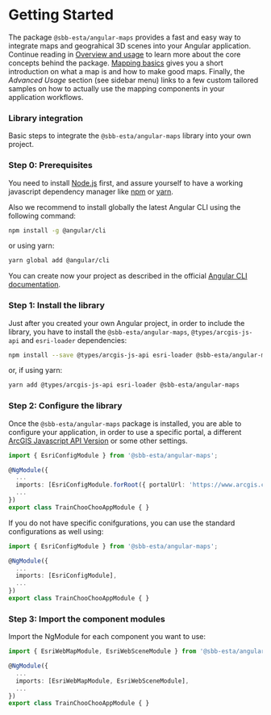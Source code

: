 # Getting Started

The package `@sbb-esta/angular-maps` provides a fast and easy way to integrate maps and geograhical 3D scenes into your Angular application. Continue reading in [Overview and usage](/maps/introduction/overview-and-usage) to learn more about the core concepts behind the package. [Mapping basics](/maps/introduction/mapping-basics) gives you a short introduction on what a map is and how to make good maps. Finally, the _Advanced Usage_ section (see sidebar menu) links to a few custom tailored samples on how to actually use the mapping components in your application workflows.

### Library integration

Basic steps to integrate the `@sbb-esta/angular-maps` library into your own project.

### Step 0: Prerequisites

You need to install [Node.js](https://nodejs.org/it/) first, and assure yourself to have a working javascript dependency manager like [npm](https://www.npmjs.com/) or [yarn](https://yarnpkg.com/lang/en/).

Also we recommend to install globally the latest Angular CLI using the following command:

```sh
npm install -g @angular/cli
```

or using yarn:

```sh
yarn global add @angular/cli
```

You can create now your project as described in the official [Angular CLI documentation](https://cli.angular.io/).

### Step 1: Install the library

Just after you created your own Angular project, in order to include the library, you have to install the `@sbb-esta/angular-maps`, `@types/arcgis-js-api` and `esri-loader` dependencies:

```sh
npm install --save @types/arcgis-js-api esri-loader @sbb-esta/angular-maps
```

or, if using yarn:

```sh
yarn add @types/arcgis-js-api esri-loader @sbb-esta/angular-maps
```

### Step 2: Configure the library

Once the `@sbb-esta/angular-maps` package is installed, you are able to configure your application, in order to use a specific portal, a different [ArcGIS Javascript API Version](https://developers.arcgis.com/javascript/latest/guide/get-api/) or some other settings.

```ts
import { EsriConfigModule } from '@sbb-esta/angular-maps';

@NgModule({
  ...
  imports: [EsriConfigModule.forRoot({ portalUrl: 'https://www.arcgis.com' })],
  ...
})
export class TrainChooChooAppModule { }
```

If you do not have specific conifgurations, you can use the standard configurations as well using:

```ts
import { EsriConfigModule } from '@sbb-esta/angular-maps';

@NgModule({
  ...
  imports: [EsriConfigModule],
  ...
})
export class TrainChooChooAppModule { }
```

### Step 3: Import the component modules

Import the NgModule for each component you want to use:

```ts
import { EsriWebMapModule, EsriWebSceneModule } from '@sbb-esta/angular-maps';

@NgModule({
  ...
  imports: [EsriWebMapModule, EsriWebSceneModule],
  ...
})
export class TrainChooChooAppModule { }
```
